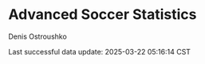 # Advanced Soccer Statistics
Denis Ostroushko

<!-- gfm -->

Last successful data update: 2025-03-22 05:16:14 CST
